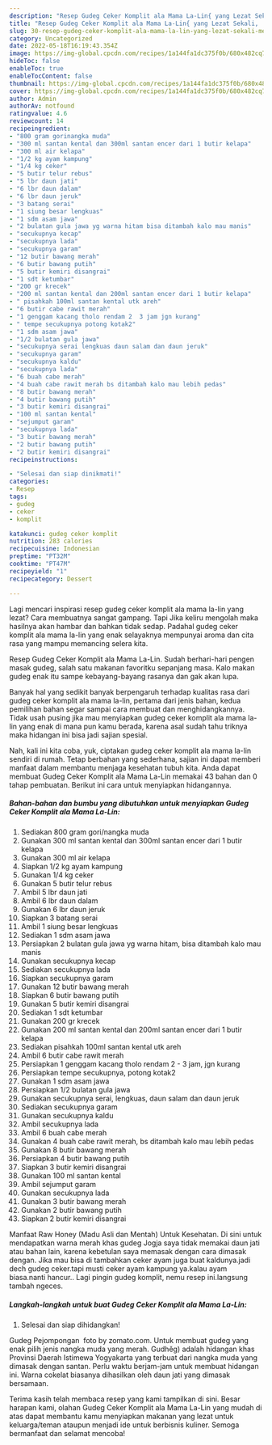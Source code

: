 ```yaml
---
description: "Resep Gudeg Ceker Komplit ala Mama La-Lin{ yang Lezat Sekali,  Menu Buat lebaran"
title: "Resep Gudeg Ceker Komplit ala Mama La-Lin{ yang Lezat Sekali,  Menu Buat lebaran"
slug: 30-resep-gudeg-ceker-komplit-ala-mama-la-lin-yang-lezat-sekali-menu-buat-lebaran
category: Uncategorized
date: 2022-05-18T16:19:43.354Z
image: https://img-global.cpcdn.com/recipes/1a144fa1dc375f0b/680x482cq70/gudeg-ceker-komplit-ala-mama-la-lin-foto-resep-utama.jpg
hideToc: false
enableToc: true
enableTocContent: false
thumbnail: https://img-global.cpcdn.com/recipes/1a144fa1dc375f0b/680x482cq70/gudeg-ceker-komplit-ala-mama-la-lin-foto-resep-utama.jpg
cover: https://img-global.cpcdn.com/recipes/1a144fa1dc375f0b/680x482cq70/gudeg-ceker-komplit-ala-mama-la-lin-foto-resep-utama.jpg
author: Admin
authorAv: notfound
ratingvalue: 4.6
reviewcount: 14
recipeingredient:
- "800 gram gorinangka muda"
- "300 ml santan kental dan 300ml santan encer dari 1 butir kelapa"
- "300 ml air kelapa"
- "1/2 kg ayam kampung"
- "1/4 kg ceker"
- "5 butir telur rebus"
- "5 lbr daun jati"
- "6 lbr daun dalam"
- "6 lbr daun jeruk"
- "3 batang serai"
- "1 siung besar lengkuas"
- "1 sdm asam jawa"
- "2 bulatan gula jawa yg warna hitam bisa ditambah kalo mau manis"
- "secukupnya kecap"
- "secukupnya lada"
- "secukupnya garam"
- "12 butir bawang merah"
- "6 butir bawang putih"
- "5 butir kemiri disangrai"
- "1 sdt ketumbar"
- "200 gr krecek"
- "200 ml santan kental dan 200ml santan encer dari 1 butir kelapa"
- " pisahkah 100ml santan kental utk areh"
- "6 butir cabe rawit merah"
- "1 genggam kacang tholo rendam 2  3 jam jgn kurang"
- " tempe secukupnya potong kotak2"
- "1 sdm asam jawa"
- "1/2 bulatan gula jawa"
- "secukupnya serai lengkuas daun salam dan daun jeruk"
- "secukupnya garam"
- "secukupnya kaldu"
- "secukupnya lada"
- "6 buah cabe merah"
- "4 buah cabe rawit merah bs ditambah kalo mau lebih pedas"
- "8 butir bawang merah"
- "4 butir bawang putih"
- "3 butir kemiri disangrai"
- "100 ml santan kental"
- "sejumput garam"
- "secukupnya lada"
- "3 butir bawang merah"
- "2 butir bawang putih"
- "2 butir kemiri disangrai"
recipeinstructions:

- "Selesai dan siap dinikmati!"
categories:
- Resep
tags:
- gudeg
- ceker
- komplit

katakunci: gudeg ceker komplit 
nutrition: 283 calories
recipecuisine: Indonesian
preptime: "PT32M"
cooktime: "PT47M"
recipeyield: "1"
recipecategory: Dessert

---
```



Lagi mencari inspirasi resep gudeg ceker komplit ala mama la-lin yang lezat? Cara membuatnya sangat gampang. Tapi Jika keliru mengolah maka hasilnya akan hambar dan bahkan tidak sedap. Padahal gudeg ceker komplit ala mama la-lin yang enak selayaknya mempunyai aroma dan cita rasa yang mampu memancing selera kita.


Resep Gudeg Ceker Komplit ala Mama La-Lin. Sudah berhari-hari pengen masak gudeg, salah satu makanan favoritku sepanjang masa. Kalo makan gudeg enak itu sampe kebayang-bayang rasanya dan gak akan lupa.

Banyak hal yang sedikit banyak berpengaruh terhadap kualitas rasa dari gudeg ceker komplit ala mama la-lin, pertama dari jenis bahan, kedua pemilihan bahan segar sampai cara membuat dan menghidangkannya. Tidak usah pusing jika mau menyiapkan gudeg ceker komplit ala mama la-lin yang enak di mana pun kamu berada, karena asal sudah tahu triknya maka hidangan ini bisa jadi sajian spesial.


Nah, kali ini kita coba, yuk, ciptakan gudeg ceker komplit ala mama la-lin sendiri di rumah. Tetap berbahan yang sederhana, sajian ini dapat memberi manfaat dalam membantu menjaga kesehatan tubuh kita. Anda dapat membuat Gudeg Ceker Komplit ala Mama La-Lin memakai 43 bahan dan 0 tahap pembuatan. Berikut ini cara untuk menyiapkan hidangannya.

<!--inarticleads1-->

##### Bahan-bahan dan bumbu yang dibutuhkan untuk menyiapkan Gudeg Ceker Komplit ala Mama La-Lin:

1. Sediakan 800 gram gori/nangka muda
1. Gunakan 300 ml santan kental dan 300ml santan encer dari 1 butir kelapa
1. Gunakan 300 ml air kelapa
1. Siapkan 1/2 kg ayam kampung
1. Gunakan 1/4 kg ceker
1. Gunakan 5 butir telur rebus
1. Ambil 5 lbr daun jati
1. Ambil 6 lbr daun dalam
1. Gunakan 6 lbr daun jeruk
1. Siapkan 3 batang serai
1. Ambil 1 siung besar lengkuas
1. Sediakan 1 sdm asam jawa
1. Persiapkan 2 bulatan gula jawa yg warna hitam, bisa ditambah kalo mau manis
1. Gunakan secukupnya kecap
1. Sediakan secukupnya lada
1. Siapkan secukupnya garam
1. Gunakan 12 butir bawang merah
1. Siapkan 6 butir bawang putih
1. Gunakan 5 butir kemiri disangrai
1. Sediakan 1 sdt ketumbar
1. Gunakan 200 gr krecek
1. Gunakan 200 ml santan kental dan 200ml santan encer dari 1 butir kelapa
1. Sediakan  pisahkah 100ml santan kental utk areh
1. Ambil 6 butir cabe rawit merah
1. Persiapkan 1 genggam kacang tholo rendam 2 - 3 jam, jgn kurang
1. Persiapkan  tempe secukupnya, potong kotak2
1. Gunakan 1 sdm asam jawa
1. Persiapkan 1/2 bulatan gula jawa
1. Gunakan secukupnya serai, lengkuas, daun salam dan daun jeruk
1. Sediakan secukupnya garam
1. Gunakan secukupnya kaldu
1. Ambil secukupnya lada
1. Ambil 6 buah cabe merah
1. Gunakan 4 buah cabe rawit merah, bs ditambah kalo mau lebih pedas
1. Gunakan 8 butir bawang merah
1. Persiapkan 4 butir bawang putih
1. Siapkan 3 butir kemiri disangrai
1. Gunakan 100 ml santan kental
1. Ambil sejumput garam
1. Gunakan secukupnya lada
1. Gunakan 3 butir bawang merah
1. Gunakan 2 butir bawang putih
1. Siapkan 2 butir kemiri disangrai


Manfaat Raw Honey (Madu Asli dan Mentah) Untuk Kesehatan. Di sini untuk mendapatkan warna merah khas gudeg Jogja saya tidak memakai daun jati atau bahan lain, karena kebetulan saya memasak dengan cara dimasak dengan. Jika mau bisa di tambahkan ceker ayam juga buat kaldunya.jadi dech gudeg ceker.tapi musti ceker ayam kampung ya.kalau ayam biasa.nanti hancur.. Lagi pingin gudeg komplit, nemu resep ini.langsung tambah ngeces. 

<!--inarticleads2-->

##### Langkah-langkah untuk buat Gudeg Ceker Komplit ala Mama La-Lin:


1. Selesai dan siap dihidangkan!

Gudeg Pejompongan ️ foto by zomato.com. Untuk membuat gudeg yang enak pilih jenis nangka muda yang merah. Gudhěg) adalah hidangan khas Provinsi Daerah Istimewa Yogyakarta yang terbuat dari nangka muda yang dimasak dengan santan. Perlu waktu berjam-jam untuk membuat hidangan ini. Warna cokelat biasanya dihasilkan oleh daun jati yang dimasak bersamaan. 

Terima kasih telah membaca resep yang kami tampilkan di sini. Besar harapan kami, olahan Gudeg Ceker Komplit ala Mama La-Lin yang mudah di atas dapat membantu kamu menyiapkan makanan yang lezat untuk keluarga/teman ataupun menjadi ide untuk berbisnis kuliner. Semoga bermanfaat dan selamat mencoba!
